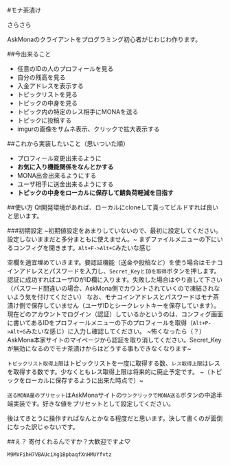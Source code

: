 #モナ茶漬け

さらさら


AskMonaのクライアントをプログラミング初心者がじわじわ作ります。


##今出来ること
- 任意のIDの人のプロフィールを見る
- 自分の残高を見る
- 入金アドレスを表示する
- トピックリストを見る
- トピックの中身を見る
- トピック内の特定のレス相手にMONAを送る
- トピックに投稿する
- imgurの画像をサムネ表示、クリックで拡大表示する

##これから実装したいこと（思いついた順）
- プロフィール変更出来るように
- **お気に入り機能関係をなんとかする**
- MONA出金出来るようにする
- ユーザ相手に送金出来るようにする
- **トピックの中身をローカルに保存して鯖負荷軽減を目指す**

##使い方
Qt開発環境があれば、ローカルにcloneして貰ってビルドすれば良いと思います。

###初期設定
~初期値設定をあまりしていないので、最初に設定してください。設定しないままだと多分まともに使えません。~
まずファイルメニューの下にいるコンフィグを開きます。`Alt+F->Alt+C`みたいな感じ

空欄を適宜埋めていきます。要認証機能（送金や投稿など）を使う場合はモナコインアドレスとパスワードを入力し、`Secret_KeyとIDを取得`ボタンを押します。認証に成功すればユーザIDがID欄に入ります。失敗した場合はやり直して下さい（パスワード間違いの場合、AskMona側でカウントされていくので凍結されないよう気を付けてください）
なお、モナコインアドレスとパスワードはモナ茶漬け側で保存していません（ユーザIDとシークレットキーを保存しています）。現在どのアカウントでログイン（認証）しているかというのは、コンフィグ画面に書いてあるIDをプロフィールメニューの下のプロフィールを取得（`Alt+P->Alt+G`みたいな感じ）に入力し確認してください。
~怖くなったら（？）AskMona本家サイトのマイページから認証を取り消してください。Secret_Keyが無効になるのでモナ茶漬けからはどうする事もできなくなります~

`トピックリスト取得上限`はトピックリストを一度に取得する数、`レス取得上限`はレスを取得する数です。少なくともレス取得上限は将来的に廃止予定です。
~（トピックをローカルに保存するように出来た時点で）~

`送るMONA量のプリセット`はAskMonaサイトの`ワンクリックでMONA送る`ボタンの中途半端実装です。好きな値をプリセットとして設定してください。

後はてきとうに操作すればなんとかなる程度だと思います。決して書くのが面倒になった訳じゃないです。

##え？
寄付くれるんですか？大歓迎ですよ♡

```
M9MVFihH7VBAUciXg1BpbaqfXnHMUYfvtz
```